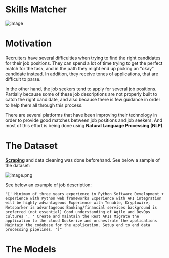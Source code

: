 # Skills Matcher

![image](https://user-images.githubusercontent.com/62621924/143722908-7e35e501-a4a1-4adf-ace8-fd2e9b90da14.png)

<!--
# Startup the project

The initial setup.

Create virtualenv and install the project:
```bash
sudo apt-get install virtualenv python-pip python-dev
deactivate; virtualenv ~/venv ; source ~/venv/bin/activate ;\
    pip install pip -U; pip install -r requirements.txt
```

Unittest test:
```bash
make clean install test
```

Check for skills_matcher in gitlab.com/{group}.
If your project is not set please add it:

- Create a new project on `gitlab.com/{group}/skills_matcher`
- Then populate it:

```bash
##   e.g. if group is "{group}" and project_name is "skills_matcher"
git remote add origin git@github.com:{group}/skills_matcher.git
git push -u origin master
git push -u origin --tags
```

Functionnal test with a script:

```bash
cd
mkdir tmp
cd tmp
skills_matcher-run
```

# Install

Go to `https://github.com/{group}/skills_matcher` to see the project, manage issues,
setup you ssh public key, ...

Create a python3 virtualenv and activate it:

```bash
sudo apt-get install virtualenv python-pip python-dev
deactivate; virtualenv -ppython3 ~/venv ; source ~/venv/bin/activate
```

Clone the project and install it:

```bash
git clone git@github.com:{group}/skills_matcher.git
cd skills_matcher
pip install -r requirements.txt
make clean install test                # install and test
```
Functionnal test with a script:

```bash
cd
mkdir tmp
cd tmp
skills_matcher-run
```
-->

# Motivation

Recruiters have several difficulties when trying to find the right candidates for their job positions. They can spend a lot of time trying to get the perfect match for the task, and in the path they might end up picking an "okay" candidate instead. In addition, they receive tones of applications, that are difficult to parse.

In the other hand, the job seekers tend to apply for several job positions. Partially because some of these job descriptions are not properly built to catch the right candidate, and also because there is few guidance in order to help them all through this process.

There are several platforms that have been improving their technology in order to provide good matches between job positions and job seekers. And most of this effort is being done using **Natural Language Processing (NLP)**.

# The Dataset

**[Scraping](https://peakd.com/hive-163521/@macrodrigues/scraping-job-descriptions-for-nlp-project)** and data cleaning was done beforehand. See below a sample of the dataset:  

![image.png](https://files.peakd.com/file/peakd-hive/macrodrigues/23swkNnbaXYwZTPzdBvEsCDXtQZVM9dSUDYxjSJ84tcSmxEcRPGUQdwd1AyzDPSoSzFyQ.png)

See below an example of job description:

```
"[' Minimum of three years experience in Python Software Development + experience with Python web frameworks Experience with API integration will be highly advantageous Experience with Tenable, Kryptowire, Netsparker is advantageous Banking/financial services background is preferred (not essential) Good understanding of Agile and DevOps cultures ', ' Create and maintain the Rest APIs Migrate the application to the cloud Dockerize and orchestrate the applications Maintain the codebase for the application. Setup end to end data processing pipelines. ']"
```

# The Models



  
